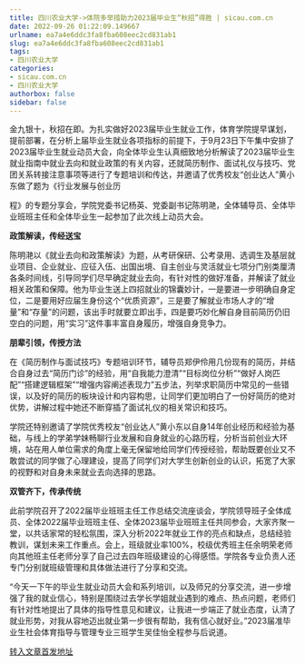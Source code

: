 ```yaml
---
title: 四川农业大学->体院多举措助力2023届毕业生“秋招”得胜 | sicau.com.cn
date: 2022-09-26 01:22:09.149667
urlname: ea7a4e6ddc3fa8fba608eec2cd831ab1
slug: ea7a4e6ddc3fa8fba608eec2cd831ab1
tags: 
- 四川农业大学
categories:
- sicau.com.cn
- 四川农业大学
authorbox: false
sidebar: false
---
```

金九银十，秋招在即。为扎实做好2023届毕业生就业工作，体育学院提早谋划，提前部署，在分析上届毕业生就业各项指标的前提下，于9月23日下午集中安排了2023届毕业生就业动员大会，向全体毕业生认真细致地分析解读了2023届毕业生就业指南中就业去向和就业政策的有关内容，还就简历制作、面试礼仪与技巧、党团关系转接注意事项等进行了专题培训和传达，并邀请了优秀校友“创业达人”黄小东做了题为《行业发展与创业历
<!--more-->
程》的专题分享会，学院党委书记杨英、党委副书记陈明滟，全体辅导员、全体毕业班班主任和全体毕业生一起参加了此次线上动员大会。

**政策解读，传经送宝**

陈明滟以《就业去向和政策解读》为题，从考研保研、公考录用、选调生及基层就业项目、企业就业、应征入伍、出国出境、自主创业与灵活就业七项分门别类厘清各条时间线，引导同学们尽早确定就业去向，有针对性的做好准备，并解读了就业相关政策和保障。他为毕业生送上四招就业的锦囊妙计，一是要进一步明确自身定位，二是要用好应届生身份这个“优质资源”，三是要了解就业市场人才的“增量”和“存量”的问题，该出手时就要立即出手，四是要巧妙化解自身目前简历仍旧空白的问题，用“实习”这件事丰富自身履历，增强自身竞争力。

**朋辈引领，传授方法**

在《简历制作与面试技巧》专题培训环节，辅导员郑伊伶用几份现有的简历，并结合自身过去“简历门诊”的经验，用“自我能力澄清”“目标岗位分析”“做好人岗匹配”“搭建逻辑框架”“增强内容阐述表现力”五步法，列举求职简历中常见的一些错误，以及好的简历的板块设计和内容构思，让同学们更加明白了一份好简历的绝对优势，讲解过程中她还不断穿插了面试礼仪的相关常识和技巧。

学院还特别邀请了学院优秀校友“创业达人”黄小东以自身14年创业经历和经验为基础，与线上的学弟学妹畅聊行业发展和自身就业的心路历程，分析当前创业大环境，站在用人单位需求的角度上毫无保留地给同学们传授经验，帮助既要创业又不敢尝试的同学做了心理建设，提高了同学们对大学生创新创业的认识，拓宽了大家的视野和对自身未来就业去向选择的思路。

**双管齐下，传承传统**

此前学院召开了2022届毕业班班主任工作总结交流座谈会，学院领导班子全体成员、全体2022届毕业班班主任、全体2023届毕业班班主任共同参会，大家齐聚一堂，以共话家常的轻松氛围，深入分析2022年就业工作的亮点和缺点，总结经验教训，谋划未来工作重点。会上，班级就业率100%，校级优秀班主任余明荣老师向其他班主任老师分享了自己过去四年班级建设的心得感悟。学院各专业负责人还专门分别就班级管理和具体做法进行了分享和交流。

“今天一下午的毕业生就业动员大会和系列培训，以及师兄的分享交流，进一步增强了我的就业信心，特别是围绕过去学长学姐就业遇到的难点、热点问题，老师们有针对性地提出了具体的指导性意见和建议，让我进一步端正了就业态度，认清了就业形势，对我从容地迈出就业第一步很有帮助，我有信心就好业。”2023届准毕业生社会体育指导与管理专业三班学生吴佳怡全程参与后说道。



[转入文章首发地址](https://news.sicau.edu.cn/info/1078/69649.htm)